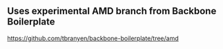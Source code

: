 ## Uses experimental AMD branch from Backbone Boilerplate ##

https://github.com/tbranyen/backbone-boilerplate/tree/amd
